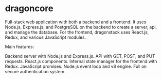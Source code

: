 # dragoncore

Full-stack web application with both a backend and a frontend. It uses Node.js, Express.js, and PostgreSQL on the backend to create a server, api, and manage the database. For the frontend, dragonstack uses React.js, Redux, and various JavaScript modules.

Main features:

Backend server with Node.js and Express.js.
API with GET, POST, and PUT requests.
React.js components.
Internal state manager for the frontend with Redux.
JavaScript promises.
Node.js event loop and v8 engine.
Full on secure authentication system.
